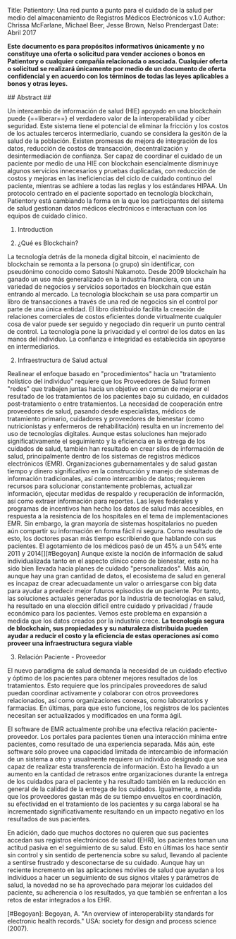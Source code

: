 Title:  Patientory: Una red punto a punto para el cuidado de la salud per medio del almacenamiento de Registros Médicos Electrónicos v.1.0
Author: Chrissa McFarlane, Michael Beer, Jesse Brown, Nelso Prendergast
Date:   Abril 2017

**Este documento es para propósitos informativos únicamente y no constituye una
oferta o solicitud para vender acciones o bonos en Patientory o cualquier
compañía relacionada o asociada. Cualquier oferta o solicitud se realizará
únicamente por medio de un documento de oferta confidencial y en acuerdo con los
términos de todas las leyes aplicables a bonos y otras leyes.**

## Abstract ##

Un intercambio de información de salud (HIE) apoyado en una blockchain puede
{==liberar==} el verdadero valor de la interoperabilidad y ciber seguridad. Este
sistema tiene el potencial de eliminar la fricción y los costos de los actuales terceros
intermediario, cuando se considera la gesitón de la salud de la población.
Existen promesas de mejora de integración de los datos, reducción de costos de
transacción, decentralización y desintermediación de confianza. Ser capaz de
coordinar el cuidado de un paciente por medio de una HIE con blockchain
esencialmente disminuye algunos servicios innecesarios y pruebas duplicadas, con
reducción de costos y mejoras en las ineficiencias del ciclo de cuidado contínuo
del paciente, mientras se adhiere a todas las reglas y los estándares HIPAA. Un
protocolo centrado en el paciente soportado en tecnología blockchain, Patientory
está cambiando la forma en la que los participantes del sistema de salud
gestionan datos médicos electrónicos e interactuan con los equipos de cuidado
clínico.


1. Introduction

  1. ¿Qué es Blockchain?
  
  La tecnología detrás de la moneda digital bitcoin, el nacimiento de blockchain
  se remonta a la persona (o grupo) sin identificar, con pseudónimo conocido como
  Satoshi Nakamoto. Desde 2009 blockchain ha ganado un uso más generalizado en la
  industria financiera, con una variedad de negocios y servicios soportados en blockchain que
  están entrando al mercado. La tecnología blockchain se usa para compartir un
  libro de transacciones a través de una red de negocios sin el control por parte
  de una única entidad. El libro distribuído facilita la creación de relaciones
  comerciales de costos eficientes donde virtualmente cualquier cosa de valor
  puede ser seguido y negociado din requerir un punto central de control. La
  tecnología pone la privacidad y el control de los datos en las manos del
  individuo. La confianza e integridad es establecida sin apoyarse en
  intermediarios.

  2. Infraestructura de Salud actual
  
  Realinear el enfoque basado en "procedimientos" hacia un "tratamiento
  holístico del individuo" requiere que los Proveedores de Salud formen "redes"
  que trabajen juntas hacia un objetivo en común de mejorar el resultado de los
  tratamientos de los pacientes bajo su cuidado, en cuidados post-tratamiento o
  entre tratamientos. La necesidad de cooperación entre proveedores de salud,
  pasando desde especialistas, médicos de tratamiento primario, cuidadores y
  proveedores de bienestar (como nutricionistas y enfermeros de rehabilitación)
  resulta en un incremento del uso de tecnologías digitales. Aunque estas
  soluciones han mejorado significativamente el seguimiento y la eficiencia en
  la entrega de los cuidados de salud, también han resultado en crear silos de
  información de salud, principalmente dentro de los sistemas de registros
  médicos electrónicos (EMR).
  Organizaciones gubernamentales y de salud gastan tiempo y dinero significativo
  en la construcción y manejo de sistemas de información tradicionales, así como
  intercambio de datos; requieren recursos para solucionar constantemente
  problemas, actualizar información, ejecutar medidas de respaldo y recuperación
  de información, así como extraer información para reportes.
  Las leyes federales y programas de incentivos han hecho los datos de salud más
  accesibles, en respuesta a la resistencia de los hospitales en el tema de
  implementaciones EMR. Sin embargo, la gran mayoría de sistemas hospitalarios
  no pueden aún compartir su información en forma fácil ni segura. Como
  resultado de esto, los doctores pasan más tiempo escribiendo que hablando con
  sus pacientes. El agotamiento de los médicos pasó de un 45% a un 54% ente 2011
  y 2014[][#Begoyan]
  Aunque existe la noción de información de salud individualizada tanto en el
  aspecto clínico como de bienestar, esta no ha sido bien llevada hacia planes
  de cuidado "personalizados". Más aún, aunque hay una gran cantidad de datos,
  el ecosistema de salud en general es incapaz de crear adecuadamente un valor o
  arriesgarse con big data para ayudar a predecir mejor futuros episodios de un
  paciente.
  Por tanto, las soluciones actuales generadas por la industria de tecnologías
  en salud, ha resultado en una elección difícil entre cuidado y privacidad /
  fraude económico para los pacientes. Vemos este problema en expansión a medida
  que los datos creados por la industria crece. **La tecnología segura de
  blockchain, sus propiedades y su naturaleza distribuida pueden ayudar a
  reducir el costo y la eficiencia de estas operaciones así como proveer una
  infraestructura segura viable**

  3. Relación Paciente - Proveedor

  El nuevo paradigma de salud demanda la necesidad de un cuidado efectivo y
  óptimo de los pacientes para obtener mejores resultados de los tratamientos.
  Esto requiere que los principales proveedores de salud puedan coordinar
  activamente y colaborar con otros proveedores relacionados, así como
  organizaciones conexas, como laboratorios y farmacias. En últimas, para que
  esto funcione, los registros de los pacientes necesitan ser actualizados y
  modificados en una forma ágil.

  El software de EMR actualmente prohibe una efectiva relación
  paciente-proveedor. Los portales para pacientes tienen una interacción mínima
  entre pacientes, como resultado de una experiencia separada. Más aún, este
  software sólo provee una capacidad limitada de intercambio de información de
  un sistema a otro y usualmente requiere un individuo designado que sea capaz
  de realizar esta transferencia de información. Esto ha llevado a un aumento en
  la cantidad de retrasos entre organizaciones durante la entrega de los
  cuidados para el paciente y ha resultado también en la reducción en general de
  la calidad de la entrega de los cuidados. Igualmente, a medida que los
  proveedores gastan más de su tiempo envueltos en coordinación, su efectividad
  en el tratamiento de los pacientes y su carga laboral se ha incrementado
  significativamente resultando en un impacto negativo en los resultados de sus
  pacientes.

  En adición, dado que muchos doctores no quieren que sus pacientes accedan sus
  registros electrónicos de salud (EHR), los pacientes toman una actitud pasiva
  en el seguimiento de su salud. Esto en últimas los hace sentir sin control y
  sin sentido de pertenencia sobre su salud, llevando al paciente a sentirse
  frustrado y desconectarse de su cuidado. Aunque hay un reciente incremento en
  las aplicaciones móviles de salud que ayudan a los individuos a hacer un
  seguimiento de sus signos vitales y parámetros de salud, la novedad no se ha
  aprovechado para mejorar los cuidados del paciente, su adherencia o los
  resultados, ya que también se enfrentan a los retos de estar integrados a los
  EHR.


  [#Begoyan]: Begoyan, A. "An overview of interoperability standards for electronic health records." USA: society for design and process science (2007).
